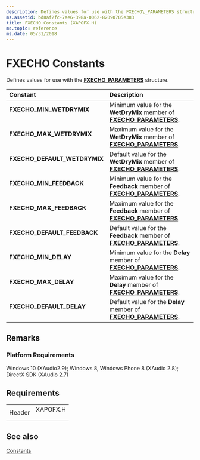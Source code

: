 ```yaml
---
description: Defines values for use with the FXECHO\_PARAMETERS structure.
ms.assetid: bd8af2fc-7ae6-398a-0062-82090705e383
title: FXECHO Constants (XAPOFX.H)
ms.topic: reference
ms.date: 05/31/2018
---
```


# FXECHO Constants

Defines values for use with the [**FXECHO\_PARAMETERS**](/windows/desktop/api/xapofx/ns-xapofx-fxecho_parameters) structure.



| Constant                                                                                                                                                                                        | Description                                                                                               |
|:------------------------------------------------------------------------------------------------------------------------------------------------------------------------------------------------|:----------------------------------------------------------------------------------------------------------|
| <span id="FXECHO_MIN_WETDRYMIX"></span><span id="fxecho_min_wetdrymix"></span><dl> <dt>**FXECHO\_MIN\_WETDRYMIX**</dt> </dl>             | Minimum value for the **WetDryMix** member of [**FXECHO\_PARAMETERS**](/windows/desktop/api/xapofx/ns-xapofx-fxecho_parameters).<br/> |
| <span id="FXECHO_MAX_WETDRYMIX"></span><span id="fxecho_max_wetdrymix"></span><dl> <dt>**FXECHO\_MAX\_WETDRYMIX**</dt> </dl>             | Maximum value for the **WetDryMix** member of [**FXECHO\_PARAMETERS**](/windows/desktop/api/xapofx/ns-xapofx-fxecho_parameters).<br/> |
| <span id="FXECHO_DEFAULT_WETDRYMIX"></span><span id="fxecho_default_wetdrymix"></span><dl> <dt>**FXECHO\_DEFAULT\_WETDRYMIX**</dt> </dl> | Default value for the **WetDryMix** member of [**FXECHO\_PARAMETERS**](/windows/desktop/api/xapofx/ns-xapofx-fxecho_parameters).<br/> |
| <span id="FXECHO_MIN_FEEDBACK"></span><span id="fxecho_min_feedback"></span><dl> <dt>**FXECHO\_MIN\_FEEDBACK**</dt> </dl>                | Minimum value for the **Feedback** member of [**FXECHO\_PARAMETERS**](/windows/desktop/api/xapofx/ns-xapofx-fxecho_parameters).<br/>  |
| <span id="FXECHO_MAX_FEEDBACK"></span><span id="fxecho_max_feedback"></span><dl> <dt>**FXECHO\_MAX\_FEEDBACK**</dt> </dl>                | Maximum value for the **Feedback** member of [**FXECHO\_PARAMETERS**](/windows/desktop/api/xapofx/ns-xapofx-fxecho_parameters).<br/>  |
| <span id="FXECHO_DEFAULT_FEEDBACK"></span><span id="fxecho_default_feedback"></span><dl> <dt>**FXECHO\_DEFAULT\_FEEDBACK**</dt> </dl>    | Default value for the **Feedback** member of [**FXECHO\_PARAMETERS**](/windows/desktop/api/xapofx/ns-xapofx-fxecho_parameters).<br/>  |
| <span id="FXECHO_MIN_DELAY"></span><span id="fxecho_min_delay"></span><dl> <dt>**FXECHO\_MIN\_DELAY**</dt> </dl>                         | Minimum value for the **Delay** member of [**FXECHO\_PARAMETERS**](/windows/desktop/api/xapofx/ns-xapofx-fxecho_parameters).<br/>     |
| <span id="FXECHO_MAX_DELAY"></span><span id="fxecho_max_delay"></span><dl> <dt>**FXECHO\_MAX\_DELAY**</dt> </dl>                         | Maximum value for the **Delay** member of [**FXECHO\_PARAMETERS**](/windows/desktop/api/xapofx/ns-xapofx-fxecho_parameters).<br/>     |
| <span id="FXECHO_DEFAULT_DELAY"></span><span id="fxecho_default_delay"></span><dl> <dt>**FXECHO\_DEFAULT\_DELAY**</dt> </dl>             | Default value for the **Delay** member of [**FXECHO\_PARAMETERS**](/windows/desktop/api/xapofx/ns-xapofx-fxecho_parameters).<br/>     |



## Remarks

### Platform Requirements

Windows 10 (XAudio2.9); Windows 8, Windows Phone 8 (XAudio 2.8); DirectX SDK (XAudio 2.7)

## Requirements



|                   |                                                                                     |
|-------------------|-------------------------------------------------------------------------------------|
| Header<br/> | <dl> <dt>XAPOFX.H</dt> </dl> |



## See also

<dl> <dt>

[Constants](constants.md)
</dt> </dl>

 

 




